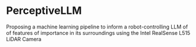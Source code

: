 # PerceptiveLLM
Proposing a machine learning pipeline to inform a robot-controlling LLM of of features of importance in its surroundings using the Intel RealSense L515 LiDAR Camera
